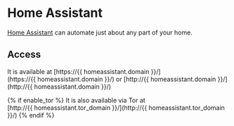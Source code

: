 # Home Assistant

[Home Assistant](https://www.home-assistant.io/) can automate just about any part of your home.

## Access

It is available at [https://{{ homeassistant.domain }}/](https://{{ homeassistant.domain }}/) or [http://{{ homeassistant.domain }}/](http://{{ homeassistant.domain }}/)

{% if enable_tor %}
It is also available via Tor at [http://{{ homeassistant.tor_domain }}/](http://{{ homeassistant.tor_domain }}/)
{% endif %}
